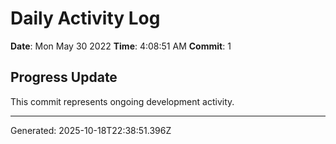# Daily Activity Log

**Date**: Mon May 30 2022
**Time**: 4:08:51 AM
**Commit**: 1

## Progress Update

This commit represents ongoing development activity.

---
Generated: 2025-10-18T22:38:51.396Z
